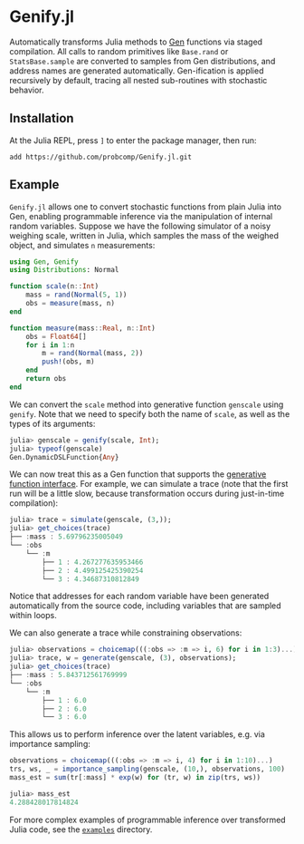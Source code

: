 # Genify.jl

Automatically transforms Julia methods to [Gen](https://www.gen.dev/) functions via staged compilation. All calls to random primitives like `Base.rand` or `StatsBase.sample` are
converted to samples from Gen distributions, and address names are generated
automatically. Gen-ification is applied recursively by default, tracing all nested sub-routines with stochastic behavior.

## Installation

At the Julia REPL, press `]` to enter the package manager, then run:
```
add https://github.com/probcomp/Genify.jl.git
```

## Example

`Genify.jl` allows one to convert stochastic functions from plain Julia into Gen, enabling programmable inference via the manipulation of internal random variables. Suppose we have the following simulator of a noisy weighing scale, written in Julia, which samples the mass of the weighed object, and simulates `n` measurements:

```julia
using Gen, Genify
using Distributions: Normal

function scale(n::Int)
    mass = rand(Normal(5, 1))
    obs = measure(mass, n)
end

function measure(mass::Real, n::Int)
    obs = Float64[]
    for i in 1:n
        m = rand(Normal(mass, 2))
        push!(obs, m)
    end
    return obs
end
```

We can convert the `scale` method into generative function `genscale` using `genify`. Note that we need to specify both the name of `scale`, as well as the types of its arguments:

```julia
julia> genscale = genify(scale, Int);
julia> typeof(genscale)
Gen.DynamicDSLFunction{Any}
```

We can now treat this as a Gen function that supports the [generative function interface](https://www.gen.dev/dev/ref/gfi/). For example, we can simulate a trace (note that the first run will be a little slow, because transformation occurs during just-in-time compilation):

```julia
julia> trace = simulate(genscale, (3,));
julia> get_choices(trace)
├── :mass : 5.69796235005049
└── :obs
    └── :m
        ├── 1 : 4.267277635953466
        ├── 2 : 4.499125425390254
        └── 3 : 4.34687310812849
```

Notice that addresses for each random variable have been generated automatically from the source code, including variables that are sampled within loops.

We can also generate a trace while constraining observations:
```julia
julia> observations = choicemap(((:obs => :m => i, 6) for i in 1:3)...);
julia> trace, w = generate(genscale, (3), observations);
julia> get_choices(trace)
├── :mass : 5.843712561769999
└── :obs
    └── :m
        ├── 1 : 6.0
        ├── 2 : 6.0
        └── 3 : 6.0
```

This allows us to perform inference over the latent variables, e.g. via importance sampling:
```julia
observations = choicemap(((:obs => :m => i, 4) for i in 1:10)...)
trs, ws, _ = importance_sampling(genscale, (10,), observations, 100)
mass_est = sum(tr[:mass] * exp(w) for (tr, w) in zip(trs, ws))

julia> mass_est
4.288428017814824
```

For more complex examples of programmable inference over transformed Julia code, see the [`examples`](examples) directory.
